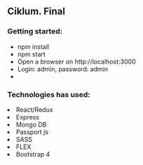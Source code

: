 <h2>Ciklum. Final</h2>


<h3>Getting started:</h3>

<ul>
<li>npm install</li>
<li>npm start</li>
<li>Open a browser on http://localhost:3000</li>
<li>Login: admin, password: admin<li>
</ul>



<h3>Technologies has used:</h3>

<li>React/Redux</li>
<li>Express</li>
<li>Mongo DB</li>
<li>Passport js</li>
<li>SASS</li>
<li>FLEX</li>
<li>Bootstrap 4</li>



